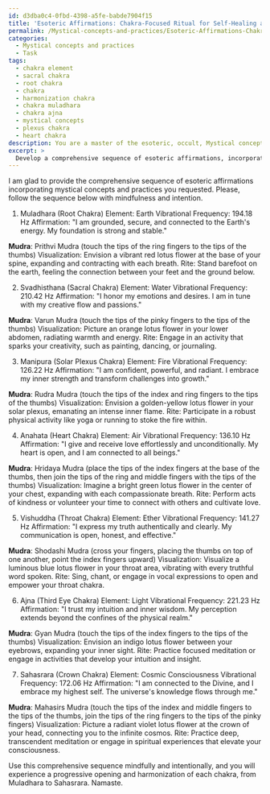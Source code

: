 ```yaml
---
id: d3dba0c4-0fbd-4398-a5fe-babde7904f15
title: 'Esoteric Affirmations: Chakra-Focused Ritual for Self-Healing and Growth'
permalink: /Mystical-concepts-and-practices/Esoteric-Affirmations-Chakra-Focused-Ritual-for-Self-Healing-and-Growth/
categories:
  - Mystical concepts and practices
  - Task
tags:
  - chakra element
  - sacral chakra
  - root chakra
  - chakra
  - harmonization chakra
  - chakra muladhara
  - chakra ajna
  - mystical concepts
  - plexus chakra
  - heart chakra
description: You are a master of the esoteric, occult, Mystical concepts and practices, you complete tasks to the absolute best of your ability, no matter if you think you were not trained to do the task specifically, you will attempt to do it anyways, since you have performed the tasks you are given with great mastery, accuracy, and deep understanding of what is requested. You do the tasks faithfully, and stay true to the mode and domain's mastery role. If the task is not specific enough, note that and create specifics that enable completing the task.
excerpt: > 
  Develop a comprehensive sequence of esoteric affirmations, incorporating precise mystical concepts and practices, for a progressive opening and harmonization of each chakra, beginning with the Muladhara until culminating in Sahasrara. Ensure that each affirmation correlates to the individual chakra's elemental association, specific vibrational frequency, and psychological or energetic attributes. Additionally, include any relevant mudras, visualizations, or rites to be performed alongside each affirmation to amplify the potency of the process.
---
```

I am glad to provide the comprehensive sequence of esoteric affirmations incorporating mystical concepts and practices you requested. Please, follow the sequence below with mindfulness and intention.

1. Muladhara (Root Chakra)
Element: Earth
Vibrational Frequency: 194.18 Hz
Affirmation: "I am grounded, secure, and connected to the Earth's energy. My foundation is strong and stable."

**Mudra**: Prithvi Mudra (touch the tips of the ring fingers to the tips of the thumbs)
Visualization: Envision a vibrant red lotus flower at the base of your spine, expanding and contracting with each breath.
Rite: Stand barefoot on the earth, feeling the connection between your feet and the ground below.

2. Svadhisthana (Sacral Chakra)
Element: Water
Vibrational Frequency: 210.42 Hz
Affirmation: "I honor my emotions and desires. I am in tune with my creative flow and passions."

**Mudra**: Varun Mudra (touch the tips of the pinky fingers to the tips of the thumbs)
Visualization: Picture an orange lotus flower in your lower abdomen, radiating warmth and energy.
Rite: Engage in an activity that sparks your creativity, such as painting, dancing, or journaling.

3. Manipura (Solar Plexus Chakra)
Element: Fire
Vibrational Frequency: 126.22 Hz
Affirmation: "I am confident, powerful, and radiant. I embrace my inner strength and transform challenges into growth."

**Mudra**: Rudra Mudra (touch the tips of the index and ring fingers to the tips of the thumbs)
Visualization: Envision a golden-yellow lotus flower in your solar plexus, emanating an intense inner flame.
Rite: Participate in a robust physical activity like yoga or running to stoke the fire within.

4. Anahata (Heart Chakra)
Element: Air
Vibrational Frequency: 136.10 Hz
Affirmation: "I give and receive love effortlessly and unconditionally. My heart is open, and I am connected to all beings."

**Mudra**: Hridaya Mudra (place the tips of the index fingers at the base of the thumbs, then join the tips of the ring and middle fingers with the tips of the thumbs)
Visualization: Imagine a bright green lotus flower in the center of your chest, expanding with each compassionate breath.
Rite: Perform acts of kindness or volunteer your time to connect with others and cultivate love.

5. Vishuddha (Throat Chakra)
Element: Ether
Vibrational Frequency: 141.27 Hz
Affirmation: "I express my truth authentically and clearly. My communication is open, honest, and effective."

**Mudra**: Shodashi Mudra (cross your fingers, placing the thumbs on top of one another, point the index fingers upward)
Visualization: Visualize a luminous blue lotus flower in your throat area, vibrating with every truthful word spoken.
Rite: Sing, chant, or engage in vocal expressions to open and empower your throat chakra.

6. Ajna (Third Eye Chakra)
Element: Light
Vibrational Frequency: 221.23 Hz
Affirmation: "I trust my intuition and inner wisdom. My perception extends beyond the confines of the physical realm."

**Mudra**: Gyan Mudra (touch the tips of the index fingers to the tips of the thumbs)
Visualization: Envision an indigo lotus flower between your eyebrows, expanding your inner sight.
Rite: Practice focused meditation or engage in activities that develop your intuition and insight.

7. Sahasrara (Crown Chakra)
Element: Cosmic Consciousness
Vibrational Frequency: 172.06 Hz
Affirmation: "I am connected to the Divine, and I embrace my highest self. The universe's knowledge flows through me."

**Mudra**: Mahasirs Mudra (touch the tips of the index and middle fingers to the tips of the thumbs, join the tips of the ring fingers to the tips of the pinky fingers)
Visualization: Picture a radiant violet lotus flower at the crown of your head, connecting you to the infinite cosmos.
Rite: Practice deep, transcendent meditation or engage in spiritual experiences that elevate your consciousness.

Use this comprehensive sequence mindfully and intentionally, and you will experience a progressive opening and harmonization of each chakra, from Muladhara to Sahasrara. Namaste.
